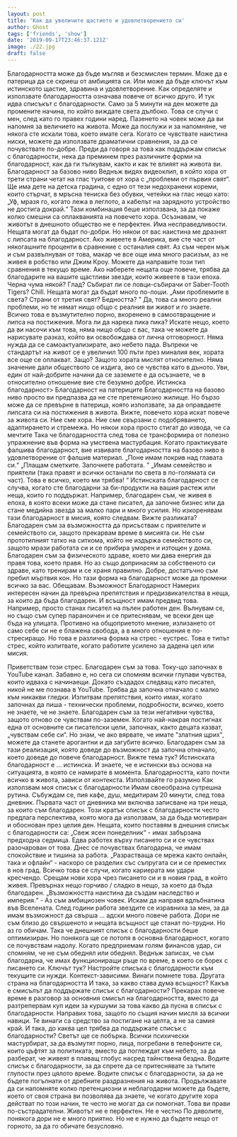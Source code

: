 ```yaml
---
layout: post
title: 'Как да увеличите щастието и удовлетворението си'
author: Ghost
tags: ['friends', 'show']
date: '2019-09-17T23:46:37.121Z'
image: ./22.jpg
draft: false
---
```


Благодарността може да бъде мъгляв и безсмислен термин. Може да е патерица да се скриеш от амбицията си. Или може да бъде ключът към истинското щастие, здравина и удовлетворение.
Как определяте и използвате благодарността означава повече от всичко друго. И тук идва списъкът с благодарности. Само за 5 минути на ден можете да промените начина, по който виждате света дълбоко. Това се случи с мен, след като го правех години наред.
Пазенето на човек може да ви напомня за величието на живота. Може да послужи и за напомняне, че някога сте искали това, което имате сега.
Когато се чувствате наистина ниски, можете да използвате драматични сравнения, за да се почувствате по-добре.
Преди да говоря за това как поддържам списък с благодарности, нека да преминем през различните форми на благодарност, как да ги тълкувам, както и как те влияят на живота ви.
Благодарност за базово ниво
Веднъж видях видеоклип, в който хора от трети страни четат на глас туитове от хора с „проблеми от първия свят“.
Ще има дете на детска градина, с едно от тези недохранени кореми, които стърчат, в мръсна тениска без обувки, четейки на глас нещо като:
„Уф, мразя го, когато лежа в леглото, а кабелът на зарядното устройство не достига докрай.“
Тази комбинация беше използвана, за да покаже колко смешни са оплакванията на повечето хора.
Осъзнавам, че животът в днешното общество не е перфектен. Има несправедливости. Нещата могат да бъдат по-добри. Но някои от вас наистина ме дразнят с липсата на благодарност.
Ако живеете в Америка, вие сте част от някогашните проценти в сравнение с останалия свят.
Аз съм черен мъж и съм развълнуван от това, макар че все още има много расизъм, аз не живея в робство или Джим Кроу.
Можете да направите този тип сравнения в текущо време. Ако наберете нещата още повече, трябва да благодарите на вашите щастливи звезди, които живеете в тази епоха.
Черна чума някой? Глад? Събират ли се ловци-събирачи от Saber-Tooth Tigers? Chill. Нещата могат да бъдат много по-лоши.
„Ами проблемите в света? Страни от третия свят? Бедността? "
Да, това са много реални проблеми, но те нямат нищо общо с реалния ви живот и го знаете. Всичко това е възмутително порно, вкоренено в самоотвращение и липса на постижения.
Мога ли да нарека пика пика?
Искате нещо, което да ви насочи към това, няма нищо общо с вас, така че можете да нарисувате разказ, който ви освобождава от лична отговорност. Няма нужда да се самоактуализирате, ако небето пада.
Въпреки че стандартът на живот се е увеличил 100 пъти през миналия век, хората все още се оплакват. Защо? Защото хората мислят относително. Няма значение дали обществото се издига, ако се чувства като в дъното.
Уви, един от най-добрите начини да се заземете е да осъзнаете, че в относително отношение вие ​​сте безумно добре.
Истинска благодарност> Благодарност на патериците
Благодарността на базово ниво просто ви предпазва да не сте претенциозно жилище. Но бързо може да се превърне в патерица, която използвате, за да оправдаете липсата си на постижения в живота. Вижте, повечето хора искат повече за живота си. Ние сме хора. Ние сме свързани с подобряването, адаптирането и стремежа. Но някои хора просто стигат до извода, че са мечтите
Така че благодарността след това се трансформира от полезно упражнение във форма на умствена мастурбация. Когато практикувате фалшива благодарност, вие извивате благодарността на базово ниво в удовлетворение от фалшив материал.
„Поне имам покрив над главата си.“
„Плащам сметките. Започнете работата. "
„Имам семейство и приятели (така правят и всички останали по света в по-голямата си част). Това е всичко, което ми трябва! “
Истинската благодарност се случва, когато сте благодарни за би-продукти на вашия растеж или неща, които го поддържат.
Например, благодарен съм, че живея в епоха, в която всеки може да стане писател, да започне бизнес или да стане медийна звезда за малко пари и много усилия. Но изкоренявам тази благодарност в мисия, която следвам.
Вижте разликата?
Благодарен съм за възможността да присъствам с приятелите и семейството си, защото прекарвам време в мисията си. Не съм прототипният татко на ситкома, който не издържа семейството си, защото мрази работата си и се прибира уморен и изтощен у дома.
Благодарен съм за физическото здраве, което ми дава енергия да правя това, което правя. Но аз също допринасям за собственото си здраве, като тренирам и се храня правилно.
Добре, достатъчно съм пребил мъртвия кон. Но тази форма на благодарност може да промени всичко за вас. Обещавам.
Възможност Благодарност
Намерих интересен начин да превърна препятствия и предизвикателства в неща, за които да бъда благодарен. И всъщност имам предвид това.
Например, просто станах писател на пълен работен ден. Вълнувам се, но също съм супер параноичен и се притеснявам, че всеки ден ще бъда на улицата.
Противно на общоприетото мнение, излизането от само себе си не е блажена свобода, а в много отношения е по-стресиращо. Но това е различна форма на стрес - еустрес. Това е типът стрес, който изпитвате, когато работите усилено за дадена цел или мисия.

Приветствам този стрес. Благодарен съм за това. Току-що започнах в YouTube канал. Забавно е, но сега си спомням всички глупави чувства, които идваха с начинаещи. Докато създадох следващ като писател, никой не ме познава в YouTube. Трябва да започна отначало с малко към никакви гледки.
Изпитвам препятствия, които имах, когато започнах да пиша - технически проблеми, подробности, всичко, което не знаете, че не знаете. Благодарен съм за тези негативни чувства, защото отново се чувствам по-заземен.
Когато най-накрая постигнах една от основните си писателски цели, започнах, както децата казват, „чувствам себе си“.
Но знам, че ако вярвате, че имате "златния щрих", можете да станете арогантни и да загубите всичко. Благодарен съм за тази реализация, която доведе до възможност да започна отначало, което доведе до повече благодарност.
Вижте тема тук? Истинската благодарност е ... истинска. И знаете, че е истински въз основа на ситуацията, в която се намирате в момента.
Благодарността, като почти всичко в живота, зависи от контекста. Използвайте го разумно
Как използвам моя списък с благодарности
Имам своеобразна сутрешна рутина. Събуждам се, пия кафе, душ, медитирам 20 минути, след това дневник.
Първата част от дневника ми включва записване на три неща, за които съм благодарен. Този кратък списък с благодарности често предлага перспектива, която мога да използвам, за да бъда мотивиран и обоснован през целия ден.
Нещата, които поставям в днешния списък с благодарности са:
„Свеж ясен понеделник“ - имах забързана предходна седмица. Едва работех върху писането си и се чувствах разочарован от това. Днес се почувствах благодарна, че имам спокойствие и тишина за работа.
„Разрастваща се мрежа както онлайн, така и офлайн“ - наскоро се разделих със съпругата си и се преместих в нов град. Всичко това се случи, когато кариерата ми удари кресчендо. Срещам нови хора чрез писането си и в новия град, в който живея. Превърнах нещо горчиво / сладко в нещо, за което да бъда благодарен.
„Възможността наистина да създам наследство и империя.“ - Аз съм амбициозен човек. Искам да направя вдлъбнатина във Вселената. След години работа звездите се изравниха за мен, за да имам възможност да свърша ... адски много повече работа. Дори не съм близо до свършеното и нещата всъщност ще станат по-трудни. Но аз го обичам.
Така че днешният списък с благодарности беше оптимизиран. Но понякога ще се потопя в основна благодарност, когато се почувствам надолу.
Когато предприемам голям финансов удар, си спомням, че не съм обеднял или обеднял.
Веднъж записах, че съм благодарна, че имах функциониращи ръце по време, в което се борех с писането си.
Ключът тук? Настройте списъка с благодарности към текущите си нужди. Контекст-зависими. Винаги помнете това.
Другата страна на благодарността
И така, за какво става дума всъщност?
Какъв е смисълът да поддържате списък с благодарности?
Прекарах повече време в разговор за основния смисъл на благодарността, вместо да разтрепервам куп идеи за куршуми за това какво да пусна в списък с благодарности. Направих това, защото по същия начин мисля за всички навици. Те винаги са средство за постигане на целта, а не за самия край.
И така, до каква цел трябва да поддържате списък с благодарности?
Светът ще се побърка. Всички психически мастурбират, за да възмутят порно, лица, погребани в телефоните си, които цъфтят за политиката, вместо да поглеждат към небето, за да разберат, че живеят в плаващ глобус насред тайнствена бездна.
Водите списък с благодарности, за да спрете да се притеснявате за тъпите глупости през цялото време.
Водите списък с благодарности, за да не бъдете погълнати от дребните раздразнения на живота.
Продължавате да си напомняте колко претенциозни и неблагодарни можете да бъдете, което от своя страна ви позволява да знаете, че когато другите хора действат по този начин, те често не могат да си помогнат. Това ви прави по-състрадателни.
Животът не е перфектен. Не е честно По дяволите, понякога дори не е много приятно. Но не е нужно да бъдете нещо от горното, за да го обичате безусловно.

